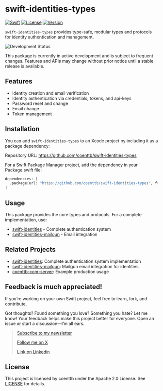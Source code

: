 # swift-identities-types

[![Swift](https://img.shields.io/badge/Swift-6.0-orange.svg)](https://swift.org)
[![License](https://img.shields.io/badge/License-Apache%202.0-blue.svg)](LICENSE)
[![Version](https://img.shields.io/badge/version-0.1.0-green.svg)](https://github.com/coenttb/swift-identities-types/releases)

`swift-identities-types` provides type-safe, modular types and protocols for identity authentication and management.

![Development Status](https://img.shields.io/badge/status-active--development-blue.svg)

This package is currently in active development and is subject to frequent changes. Features and APIs may change without prior notice until a stable release is available.

## Features

- Identity creation and email verification
- Identity authentication via credentials, tokens, and api-keys
- Password reset and change
- Email change
- Token management

## Installation

You can add `swift-identities-types` to an Xcode project by including it as a package dependency:

Repository URL: https://github.com/coenttb/swift-identities-types

For a Swift Package Manager project, add the dependency in your Package.swift file:
```swift
dependencies: [
  .package(url: "https://github.com/coenttb/swift-identities-types", from: "0.1.0")
]
```

## Usage

This package provides the core types and protocols. For a complete implementation, use:
- [swift-identities](https://github.com/coenttb/swift-identities) - Complete authentication system
- [swift-identities-mailgun](https://github.com/coenttb/swift-identities-mailgun) - Email integration

## Related Projects

* [swift-identities](https://github.com/coenttb/swift-identities): Complete authentication system implementation
* [swift-identities-mailgun](https://github.com/coenttb/swift-identities-mailgun): Mailgun email integration for identities
* [coenttb-com-server](https://github.com/coenttb/coenttb-com-server): Example production usage

## Feedback is much appreciated!

If you’re working on your own Swift project, feel free to learn, fork, and contribute.

Got thoughts? Found something you love? Something you hate? Let me know! Your feedback helps make this project better for everyone. Open an issue or start a discussion—I’m all ears.

> [Subscribe to my newsletter](http://coenttb.com/en/newsletter/subscribe)
>
> [Follow me on X](http://x.com/coenttb)
> 
> [Link on Linkedin](https://www.linkedin.com/in/tenthijeboonkkamp)

## License

This project is licensed by coenttb under the Apache 2.0 License. See [LICENSE](LICENSE) for details.
